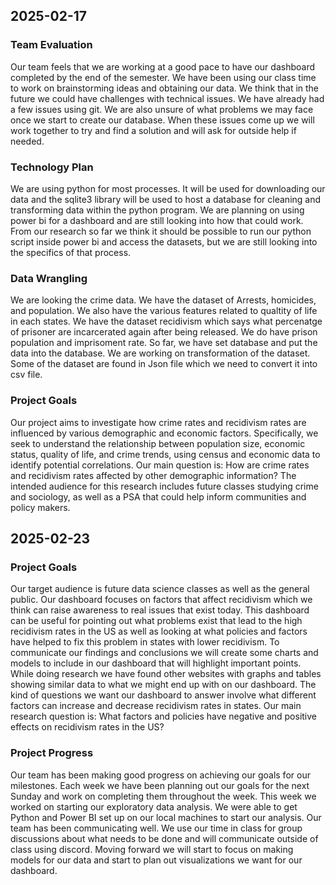 
 ## 2025-02-17
 
 ### Team Evaluation

 Our team feels that we are working at a good pace to have our dashboard completed by the end of the semester. We have been using our class time to work on brainstorming ideas and obtaining our data. We think that in the future we could have challenges with technical issues. We have already had a few issues using git. We are also unsure of what problems we may face once we start to create our database. When these issues come up we will work together to try and find a solution and will ask for outside help if needed.


 ### Technology Plan

 We are using python for most processes. It will be used for downloading our data and the sqlite3 library will be used to host a database for cleaning and transforming data within the python program. We are planning on using power bi for a dashboard and are still looking into how that could work. From our research so far we think it should be possible to run our python script inside power bi and access the datasets, but we are still looking into the specifics of that process.  


 ### Data Wrangling
 
We are looking the crime data. We have the dataset of Arrests, homicides, and population. We also have the various features related to qualtity of life in each states. We have the dataset recidivism which says what percenatge of prisoner are incarcerated again after being released. We do have prison population and imprisoment rate. So far, we have set database and put the data into the database. We are working on transformation of the dataset. Some of the dataset are found in Json file which we need to convert it into csv file. 


 ### Project Goals
 
 Our project aims to investigate how crime rates and recidivism rates are influenced by various demographic and economic factors. Specifically, we seek to understand the relationship between population size, economic status, quality of life, and crime trends, using census and economic data to identify potential correlations. Our main question is: How are crime rates and recidivism rates affected by other demographic information? The intended audience for this research includes future classes studying crime and sociology, as well as a PSA that could help inform communities and policy makers.

 ## 2025-02-23

 ### Project Goals

 Our target audience is future data science classes as well as the general public. Our dashboard focuses on factors that affect recidivism which we think can raise awareness to real issues that exist today. This dashboard can be useful for pointing out what problems exist that lead to the high recidivism rates in the US as well as looking at what policies and factors have helped to fix this problem in states with lower recidivism. To communicate our findings and conclusions we will create some charts and models to include in our dashboard that will highlight important points. While doing research we have found other websites with graphs and tables showing similar data to what we might end up with on our dashboard. The kind of questions we want our dashboard to answer involve what different factors can increase and decrease recidivism rates in states. Our main research question is: What factors and policies have negative and positive effects on recidivism rates in the US?

 ### Project Progress

 Our team has been making good progress on achieving our goals for our milestones. Each week we have been planning out our goals for the next Sunday and work on completing them throughout the week. This week we worked on starting our exploratory data analysis. We were able to get Python and Power BI set up on our local machines to start our analysis. Our team has been communicating well. We use our time in class for group discussions about what needs to be done and will communicate outside of class using discord. Moving forward we will start to focus on making models for our data and start to plan out visualizations we want for our dashboard.

 
